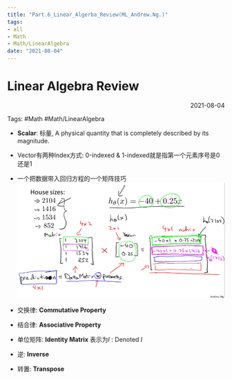 ```yaml
---
title: "Part.6_Linear_Algerba_Review(ML_Andrew.Ng.)"
tags:
- all
- Math
- Math/LinearAlgebra
date: "2021-08-04"
---
```

# Linear Algebra Review 

<div align="right"> 2021-08-04</div>

Tags: #Math #Math/LinearAlgebra

- **Scalar**: 标量, A physical quantity that is completely described by its magnitude.
- Vector有两种Index方式: 0-indexed & 1-indexed就是指第一个元素序号是0还是1

- 一个把数据带入回归方程的一个矩阵技巧
	![](notes/2021/2021.7/assets/img_2022-10-15-14.png)
- 交换律: **Commutative Property**
- 结合律: **Associative Property**
- 单位矩阵: **Identity Matrix** 
	表示为$I$ : Denoted $I$
- 逆: **Inverse**
- 转置: **Transpose**

